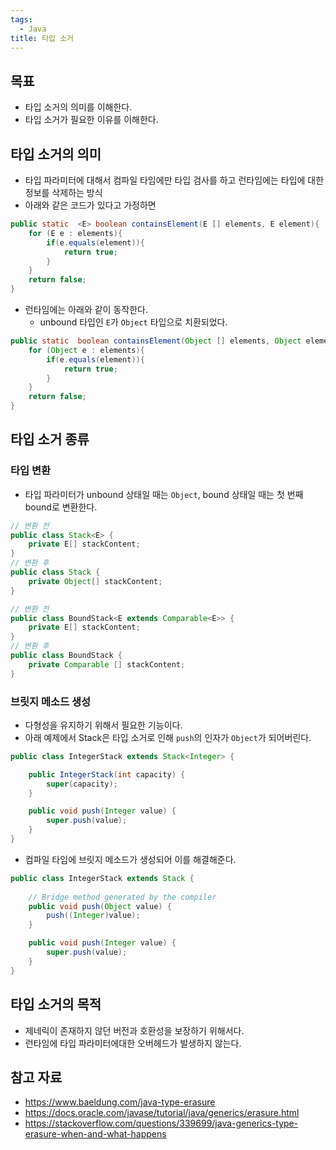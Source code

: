 ```yaml
---
tags:
  - Java
title: 타입 소거
---
```



## 목표

- 타입 소거의 의미를 이해한다.
- 타입 소거가 필요한 이유를 이해한다.

## 타입 소거의 의미

- 타입 파라미터에 대해서 컴파일 타임에만 타입 검사를 하고 런타임에는 타입에 대한 정보를 삭제하는 방식
- 아래와 같은 코드가 있다고 가정하면

```java
public static  <E> boolean containsElement(E [] elements, E element){
    for (E e : elements){
        if(e.equals(element)){
            return true;
        }
    }
    return false;
}
```

- 런타임에는 아래와 같이 동작한다.
	- unbound 타입인 `E`가 `Object` 타입으로 치환되었다.

```java
public static  boolean containsElement(Object [] elements, Object element){
    for (Object e : elements){
        if(e.equals(element)){
            return true;
        }
    }
    return false;
}
```

## 타입 소거 종류

### 타입 변환

- 타입 파라미터가 unbound 상태일 때는 `Object`, bound 상태일 때는 첫 번째 bound로 변환한다.

```java
// 변환 전
public class Stack<E> { 
	private E[] stackContent;
}
// 변환 후
public class Stack { 
	private Object[] stackContent;
}
```

```java
// 변환 전
public class BoundStack<E extends Comparable<E>> { 
	private E[] stackContent;
}
// 변환 후
public class BoundStack {
    private Comparable [] stackContent;
}
```

### 브릿지 메소드 생성

- 다형성을 유지하기 위해서 필요한 기능이다.
- 아래 예제에서 Stack은 타입 소거로 인해 `push`의 인자가 `Object`가 되어버린다.

```java
public class IntegerStack extends Stack<Integer> {

    public IntegerStack(int capacity) {
        super(capacity);
    }

    public void push(Integer value) {
        super.push(value);
    }
}
```

- 컴파일 타임에 브릿지 메소드가 생성되어 이를 해결해준다.

```java
public class IntegerStack extends Stack {
    
    // Bridge method generated by the compiler
    public void push(Object value) {
        push((Integer)value);
    }

    public void push(Integer value) {
        super.push(value);
    }
}
```

## 타입 소거의 목적

- 제네릭이 존재하지 않던 버전과 호환성을 보장하기 위해서다.
- 런타임에 타입 파라미터에대한 오버헤드가 발생하지 않는다.

## 참고 자료

- https://www.baeldung.com/java-type-erasure
- https://docs.oracle.com/javase/tutorial/java/generics/erasure.html
- https://stackoverflow.com/questions/339699/java-generics-type-erasure-when-and-what-happens
